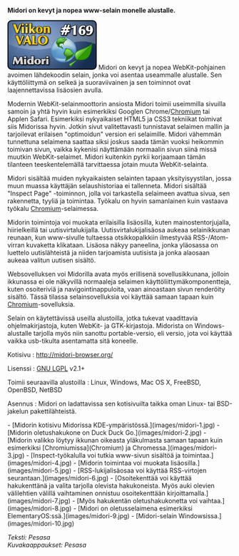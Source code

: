 <!--
Title: 4x13 Midori - Viikon VALO #169
Date: 2014/03/23
Pageimage: valo169-midori.png
Tags: Linux,Windows,Mac OS X,FreeBSD,OpenBSD,NetBSD,Internet,Viestintä,Www-selain
-->

**Midori on kevyt ja nopea www-selain monelle alustalle.**

![](images/valo169-midori.png "fig:valo169-midori.png") Midori on kevyt ja
nopea WebKit-pohjainen avoimen lähdekoodin selain, jonka voi asentaa
useammalle alustalle. Sen käyttöliittymä on selkeä ja suoraviivainen ja
sen toiminnot ovat laajennettavissa lisäosien avulla.

Modernin WebKit-selainmoottorin ansiosta Midori toimii useimmilla
sivuilla samoin ja yhtä hyvin kuin esimerkiksi Googlen
Chrome/[Chromium](Chromium) tai Applen Safari. Esimerkiksi
nykyaikaiset HTML5 ja CSS3 tekniikat toimivat siis Midorissa hyvin.
Jotkin sivut valitettavasti tunnistavat selaimen mallin ja tarjoilevat
erilaisen "optimoidun" version eri selaimille. Midori vähemmän
tunnettuna selaimena saattaa siksi joskus saada tämän vuoksi heikommin
toimivan sivun, vaikka kykenisi näyttämään normaalin sivun siinä missä
muutkin WebKit-selaimet. Midori kuitenkin pyrkii korjaamaan tämän
tilanteen teeskentelemällä tarvittaessa jotain muuta WebKit-selainta.

Midori sisältää muiden nykyaikaisten selainten tapaan yksityisyystilan,
jossa muun muassa käyttäjän selaushistoriaa ei tallenneta. Midori
sisältää "Inspect Page" -toiminnon, jolla voi tarkastella selaimeen
avattua sivua, sen rakennetta, tyyliä ja toimintaa. Työkalu on hyvin
samanlainen kuin vastaava työkalu
[Chromium](Chromium)-selaimessa.

Midorin toimintoja voi muokata erilaisilla lisäosilla, kuten
mainostentorjujalla, hiirielkeillä tai uutisvirtalukijalla.
Uutisvirtalukijalisäosa aukeaa selainikkunan reunaan, kun www-sivulle
tultaessa otsikkopalkkiin ilmestyvää RSS-/Atom-virran kuvaketta
klikataan. Lisäosa näkyy paneelina, jonka yläosassa on luettelo
uutislähteistä ja niiden tarjoamista uutisista ja jonka alaosaan aukeaa
valitun uutisen sisältö.

Websovelluksen voi Midorilla avata myös erillisenä sovellusikkunana,
jolloin ikkunassa ei ole näkyvillä normaaleja selaimen
käyttöliittymäkomponentteja, kuten osoiteriviä ja navigointinappuloita,
vaan ainoastaan sivun renderöity sisältö. Tässä tilassa
selainsovelluksia voi käyttää samaan tapaan kuin
[Chromium](Chromium)-sovelluksia.

Selain on käytettävissä useilla alustoilla, jotka tukevat vaadittavia
ohjelmakirjastoja, kuten WebKit- ja GTK-kirjastoja. Midorista on
Windows-alustalle tarjolla myös niin sanottu portable-versio, eli
versio, jota voi käyttää vaikka usb-tikulta asentamatta sitä koneelle.

Kotisivu
:   <http://midori-browser.org/>

Lisenssi
:   [GNU LGPL](GNU_LGPL) v2.1+

Toimii seuraavilla alustoilla
:   Linux, Windows, Mac OS X, FreeBSD, OpenBSD, NetBSD

Asennus
:   Midori on ladattavissa sen kotisivuilta taikka oman Linux- tai
    BSD-jakelun pakettilähteistä.

<div class="psgallery" markdown="1">
-   [Midorin kotisivu Midorissa KDE-ympäristössä.](images/midori-1.jpg)
-   [Midorin oletushakukone on Duck Duck Go.](images/midori-2.jpg)
-   [Midorin valikko löytyy ikkunan oikeasta yläkulmasta samaan tapaan
    kuin esimerkiksi [Chromiumissa](Chromium) ja
    Chromessa.](images/midori-3.jpg)
-   [Inspect-työkalulla voi tutkia www-sivun sisältöä ja
    toimintaa.](images/midori-4.jpg)
-   [Midorin toimintaa voi muokata lisäosilla.](images/midori-5.jpg)
-   [RSS-lukijalisäosaa voi käyttää RSS-virtojen
    seurantaan.](images/midori-6.jpg)
-   [Osoitekenttää voi käyttää hakukenttänä ja valita tarjolla olevista
    hakukoneista. Myös auki olevien välilehtien välillä vaihtaminen
    onnistuu osoitekenttään kirjoittamalla.](images/midori-7.jpg)
-   [Myös hakukentän oletushakukonetta voi
    vaihtaa.](images/midori-8.jpg)
-   [Midori on oletusselaimena esimerkiksi
    ElementaryOS:ssä.](images/midori-9.jpg)
-   [Midori-selain Windowsissa.](images/midori-10.jpg)
</div>

*Teksti: Pesasa* <br />
*Kuvakaappaukset: Pesasa*

